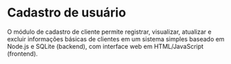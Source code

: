 # Cadastro de usuário

O módulo de cadastro de cliente permite registrar, visualizar, atualizar e excluir informações básicas de clientes em um sistema simples baseado em Node.js e SQLite (backend), com interface web em HTML/JavaScript (frontend).
